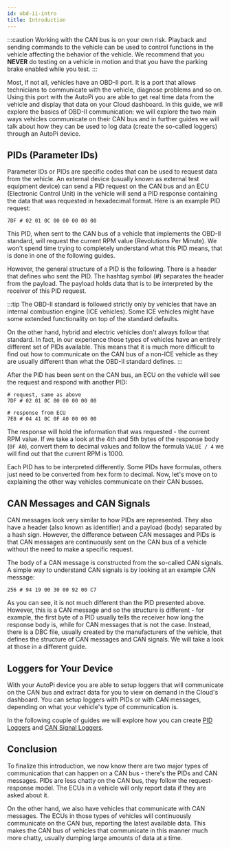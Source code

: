 ```yaml
---
id: obd-ii-intro
title: Introduction
---
```


:::caution
Working with the CAN bus is on your own risk. Playback and sending commands to the vehicle can be
used to control functions in the vehicle affecting the behavior of the vehicle. We recommend that
you **NEVER** do testing on a vehicle in motion and that you have the parking brake enabled while you
test.
:::


Most, if not all, vehicles have an OBD-II port. It is a port that allows technicians to communicate
with the vehicle, diagnose problems and so on. Using this port with the AutoPi you are able to get
real time data from the vehicle and display that data on your Cloud dashboard. In this guide, we
will explore the basics of OBD-II communication: we will explore the two main ways vehicles
communicate on their CAN bus and in further guides we will talk about how they can be used to
log data (create the so-called loggers) through an AutoPi device.

## PIDs (Parameter IDs)
Parameter IDs or PIDs are specific codes that can be used to request data from the vehicle. An
external device (usually known as external test equipment device) can send a PID request on the CAN
bus and an ECU (Electronic Control Unit) in the vehicle will send a PID response containing the
data that was requested in hexadecimal format. Here is an example PID request:

```
7DF # 02 01 0C 00 00 00 00 00
```

This PID, when sent to the CAN bus of a vehicle that implements the OBD-II standard, will request
the current RPM value (Revolutions Per Minute). We won't spend time trying to completely understand
what this PID means, that is done in one of the following guides.

However, the general structure of a PID is the following. There is a header that defines who sent
the PID. The hashtag symbol (#) separates the header from the payload. The payload holds data that
is to be interpreted by the receiver of this PID request.

:::tip
The OBD-II standard is followed strictly only by vehicles that have an internal combustion engine
(ICE vehicles). Some ICE vehicles might have some extended functionality on top of the standard
defaults.

On the other hand, hybrid and electric vehicles don't always follow that standard. In fact, in our
experience those types of vehicles have an entirely different set of PIDs available. This means
that it is much more difficult to find out how to communicate on the CAN bus of a non-ICE vehicle
as they are usually different than what the OBD-II standard defines.
:::

After the PID has been sent on the CAN bus, an ECU on the vehicle will see the request and respond
with another PID:

```
# request, same as above
7DF # 02 01 0C 00 00 00 00 00

# response from ECU
7E8 # 04 41 0C 0F A0 00 00 00
```

The response will hold the information that was requested - the current RPM value. If we take a
look at the 4th and 5th bytes of the response body (`0F A0`), convert them to decimal values and
follow the formula `VALUE / 4` we will find out that the current RPM is 1000.

Each PID has to be interpreted differently. Some PIDs have formulas, others just need to be
converted from hex form to decimal. Now, let's move on to explaining the other way vehicles
communicate on their CAN busses.


## CAN Messages and CAN Signals
CAN messages look very similar to how PIDs are represented. They also have a header (also known as
identifier) and a payload (body) separated by a hash sign. However, the difference between CAN
messages and PIDs is that CAN messages are continuously sent on the CAN bus of a vehicle without
the need to make a specific request.

The body of a CAN message is constructed from the so-called CAN signals. A simple way to understand
CAN signals is by looking at an example CAN message:

```
256 # 94 19 00 30 00 92 00 C7
```

As you can see, it is not much different than the PID presented above. However, this is a CAN
message and so the structure is different - for example, the first byte of a PID usually tells the
receiver how long the response body is, while for CAN messages that is not the case. Instead, there
is a DBC file, usually created by the manufacturers of the vehicle, that defines the structure of
CAN messages and CAN signals. We will take a look at those in a different guide.


## Loggers for Your Device

With your AutoPi device you are able to setup loggers that will communicate on the CAN bus and extract data for you to view on demand in the Cloud's dashboard.
You can setup loggers with PIDs or with CAN messages, depending on what your vehicle's type of communication is.

In the following couple of guides we will explore how you can create [PID Loggers](/guides/obd-ii/create_pid_loggers.md)
and [CAN Signal Loggers](/guides/obd-ii/create_can_signal_loggers.md).


## Conclusion
To finalize this introduction, we now know there are two major types of communication that can
happen on a CAN bus - there's the PIDs and CAN messages. PIDs are less chatty on the CAN bus, they follow the
request-response model. The ECUs in a vehicle will only report data if they are asked about it.

On the other hand, we also have vehicles that communicate with CAN messages. The ECUs in those
types of vehicles will continuously communicate on the CAN bus, reporting the latest available data.
This makes the CAN bus of vehicles that communicate in this manner much more chatty, usually
dumping large amounts of data at a time.

